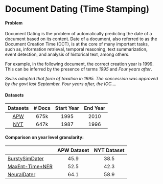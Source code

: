 # Document Dating (Time Stamping)

#### Problem

Document Dating is the problem of automatically predicting the date of a document based on its content. Date of a document, also referred to as the Document Creation Time (DCT), is at the core of many important tasks, such as, information retrieval, temporal reasoning, text summarization, event detection, and analysis of historical text, among others. 

For example, in the following document, the correct creation year is 1999. This can be inferred by the presence of terms *1995* and *Four years after*.

*Swiss adopted that form of taxation in 1995. The concession was approved by the govt last September. Four years after, the IOC….*

#### Datasets 

|                 Datasets                 | # Docs | Start Year | End Year |
| :--------------------------------------: | :----: | :--------: | :------: |
| [APW](https://drive.google.com/file/d/1tll04ZBooB3Mohm6It-v8MBcjMCC3Y1w/view) |  675k  |    1995    |   2010   |
| [NYT](https://drive.google.com/file/d/1wqQRFeA1ESAOJqrwUNakfa77n_S9cmBi/view?usp=sharing) |  647k  |    1987    |   1996   |

#### Comparison on year level granularity:

|                                          | APW Dataset | NYT Dataset |
| ---------------------------------------- | :---------: | :---------: |
| [BurstySimDater](https://pdfs.semanticscholar.org/87af/a0cb4f829ce861da0c721ca666d48a62c404.pdf) |    45.9     |    38.5     |
| [MaxEnt-Time+NER](https://pdfs.semanticscholar.org/87af/a0cb4f829ce861da0c721ca666d48a62c404.pdf) |    52.5     |    42.3     |
| [NeuralDater](https://github.com/malllabiisc/NeuralDater) |    64.1     |    58.9     |